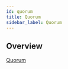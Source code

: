```yaml
---
id: quorum
title: Quorum
sidebar_label: Quorum
---
```


## Overview
[Quorum](https://www.goquorum.com/)